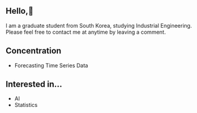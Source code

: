 ## Hello,👋  

I am a graduate student from South Korea, studying Industrial Engineering.  
Please feel free to contact me at anytime by leaving a comment.  


## Concentration 
- Forecasting Time Series Data

## Interested in... 
- AI
- Statistics 
